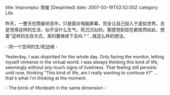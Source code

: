 title: Impromptu: 颓废 [Despirited]
date: 2007-03-19T02:52:00Z
category: Life

昨天，一整天在颓废状态中。只是面对电脑屏幕，完全让自己投入于虚拟世界。总是觉得这样的生活，似乎没什么生气，死沉沉似的。那感觉到现在都依然如此，想着“这样的生存方式，真的要继续下去吗？”…就这么样的想法。

\- 同一个空间的生/死边缘 -

Yesterday, I was dispirited for the whole day. Only facing the monitor, letting myself immerse in the virtual world. I was always thinking this kind of life, seemingly without any much signs of liveliness. That feeling still persists until now, thinking "This kind of life, am I really wanting to continue it?" …that's what I'm thinking at the moment.

\- The brink of life/death in the same dimension -
